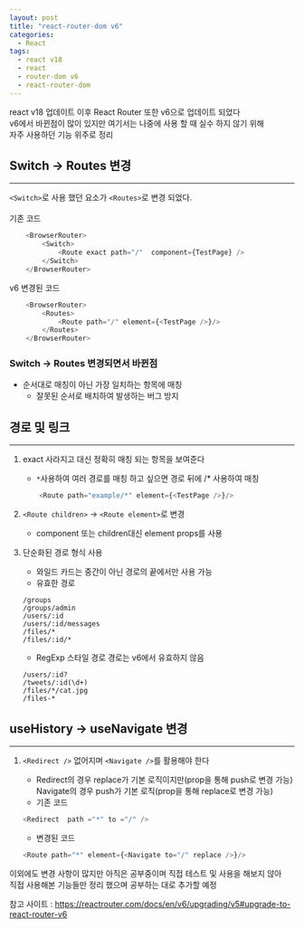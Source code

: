 ```yaml
---
layout: post
title: "react-router-dom v6"
categories:
  - React
tags:
  - react v18
  - react
  - router-dom v6
  - react-router-dom
---
```


react v18 업데이트 이후 React Router 또한 v6으로 업데이트 되었다  
v6에서 바뀐점이 많이 있지만 여기서는 나중에 사용 할 때 실수 하지 않기 위해   
자주 사용하던 기능 위주로 정리

## Switch -> Routes 변경 
---
`<Switch>`로 사용 했던 요소가 `<Routes>`로 변경 되었다.  
<br />
기존 코드 
```javascript
    <BrowserRouter>
        <Switch>
            <Route exact path="/"  component={TestPage} />
        </Switch>
    </BrowserRouter>
```

v6 변경된 코드
```javascript
    <BrowserRouter>
        <Routes>
            <Route path="/" element={<TestPage />}/>
        </Routes>
    </BrowserRouter>
```
### Switch -> Routes 변경되면서 바뀐점 
- 순서대로 매칭이 아닌 가장 일치하는 항목에 매칭
    - 잘못된 순서로 배치하여 발생하는 버그 방지

## 경로 및 링크 
---

1. exact 사라지고 대신 정확히 매칭 되는 항목을 보여준다 
    - `*`사용하여 여러 경로를 매칭 하고 싶으면 경로 뒤에 /* 사용하여 매칭 
    ```javascript
        <Route path="example/*" element={<TestPage />}/>
    ```
2. `<Route children>` -> `<Route element>`로 변경 
    - component 또는 children대신 element props를 사용 

3. 단순화된 경로 형식 사용
    - 와일드 카드는 중간이 아닌 경로의 끝에서만 사용 가능
    - 유효한 경로
    ```
    /groups
    /groups/admin
    /users/:id
    /users/:id/messages
    /files/*
    /files/:id/*
    ```
    - RegExp 스타일 경로 경로는 v6에서 유효하지 않음
    ```
    /users/:id?
    /tweets/:id(\d+)
    /files/*/cat.jpg
    /files-*
    ```

## useHistory -> useNavigate 변경 
---
1. `<Redirect />` 없어지며 `<Navigate />`를 활용해야 한다
    - Redirect의 경우 replace가 기본 로직이지만(prop을 통해 push로 변경 가능)  
    Navigate의 경우 push가 기본 로직(prop을 통해 replace로 변경 가능)    
    - 기존 코드  

    ```javascript
    <Redirect  path ="*" to ="/" />
    ```
    - 변경된 코드  

    ```javascript
    <Route path="*" element={<Navigate to="/" replace />}/>
    ```

이외에도 변경 사항이 많지만 아직은 공부중이며 직접 테스트 및 사용을 해보지 않아    
직접 사용해본 기능들만 정리 했으며 공부하는 대로 추가할 예정 

참고 사이트 : <https://reactrouter.com/docs/en/v6/upgrading/v5#upgrade-to-react-router-v6>
